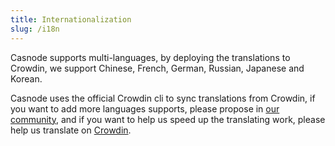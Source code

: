 ```yaml
---
title: Internationalization
slug: /i18n
---
```


Casnode supports multi-languages, by deploying the translations to Crowdin, we support Chinese, French, German, Russian, Japanese and Korean.

Casnode uses the official Crowdin cli to sync translations from Crowdin, if you want to add more languages supports, please propose in [our community](https://github.com/casbin/casnode), and if you want to help us speed up the translating work, please help us translate on [Crowdin](https://crowdin.com/project/casnode-web).